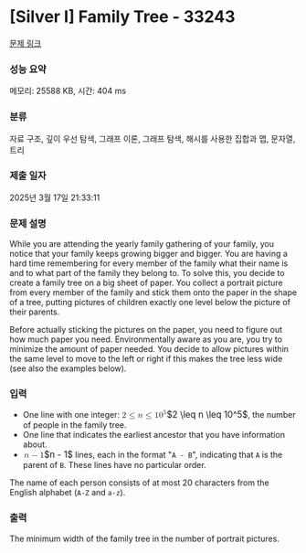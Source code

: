 # [Silver I] Family Tree - 33243 

[문제 링크](https://www.acmicpc.net/problem/33243) 

### 성능 요약

메모리: 25588 KB, 시간: 404 ms

### 분류

자료 구조, 깊이 우선 탐색, 그래프 이론, 그래프 탐색, 해시를 사용한 집합과 맵, 문자열, 트리

### 제출 일자

2025년 3월 17일 21:33:11

### 문제 설명

<p>While you are attending the yearly family gathering of your family, you notice that your family keeps growing bigger and bigger. You are having a hard time remembering for every member of the family what their name is and to what part of the family they belong to. To solve this, you decide to create a family tree on a big sheet of paper. You collect a portrait picture from every member of the family and stick them onto the paper in the shape of a tree, putting pictures of children exactly one level below the picture of their parents.</p>

<p>Before actually sticking the pictures on the paper, you need to figure out how much paper you need. Environmentally aware as you are, you try to minimize the amount of paper needed. You decide to allow pictures within the same level to move to the left or right if this makes the tree less wide (see also the examples below).</p>

### 입력 

 <ul>
	<li>One line with one integer: <mjx-container class="MathJax" jax="CHTML" style="font-size: 109%; position: relative;"><mjx-math class="MJX-TEX" aria-hidden="true"><mjx-mn class="mjx-n"><mjx-c class="mjx-c32"></mjx-c></mjx-mn><mjx-mo class="mjx-n" space="4"><mjx-c class="mjx-c2264"></mjx-c></mjx-mo><mjx-mi class="mjx-i" space="4"><mjx-c class="mjx-c1D45B TEX-I"></mjx-c></mjx-mi><mjx-mo class="mjx-n" space="4"><mjx-c class="mjx-c2264"></mjx-c></mjx-mo><mjx-msup space="4"><mjx-mn class="mjx-n"><mjx-c class="mjx-c31"></mjx-c><mjx-c class="mjx-c30"></mjx-c></mjx-mn><mjx-script style="vertical-align: 0.393em;"><mjx-mn class="mjx-n" size="s"><mjx-c class="mjx-c35"></mjx-c></mjx-mn></mjx-script></mjx-msup></mjx-math><mjx-assistive-mml unselectable="on" display="inline"><math xmlns="http://www.w3.org/1998/Math/MathML"><mn>2</mn><mo>≤</mo><mi>n</mi><mo>≤</mo><msup><mn>10</mn><mn>5</mn></msup></math></mjx-assistive-mml><span aria-hidden="true" class="no-mathjax mjx-copytext">$2 \leq n \leq 10^5$</span></mjx-container>, the number of people in the family tree.</li>
	<li>One line that indicates the earliest ancestor that you have information about.</li>
	<li><mjx-container class="MathJax" jax="CHTML" style="font-size: 109%; position: relative;"> <mjx-math class="MJX-TEX" aria-hidden="true"><mjx-mi class="mjx-i"><mjx-c class="mjx-c1D45B TEX-I"></mjx-c></mjx-mi><mjx-mo class="mjx-n" space="3"><mjx-c class="mjx-c2212"></mjx-c></mjx-mo><mjx-mn class="mjx-n" space="3"><mjx-c class="mjx-c31"></mjx-c></mjx-mn></mjx-math><mjx-assistive-mml unselectable="on" display="inline"><math xmlns="http://www.w3.org/1998/Math/MathML"><mi>n</mi><mo>−</mo><mn>1</mn></math></mjx-assistive-mml><span aria-hidden="true" class="no-mathjax mjx-copytext">$n - 1$</span></mjx-container> lines, each in the format "<code>A - B</code>", indicating that <code>A</code> is the parent of <code>B</code>. These lines have no particular order.</li>
</ul>

<p>The name of each person consists of at most 20 characters from the English alphabet (<code>A-Z</code> and <code>a-z</code>).</p>

### 출력 

 <p>The minimum width of the family tree in the number of portrait pictures.</p>

